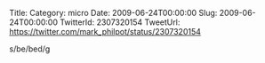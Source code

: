 Title: 
Category: micro
Date: 2009-06-24T00:00:00
Slug: 2009-06-24T00:00:00
TwitterId: 2307320154
TweetUrl: https://twitter.com/mark_philpot/status/2307320154

s/be/bed/g